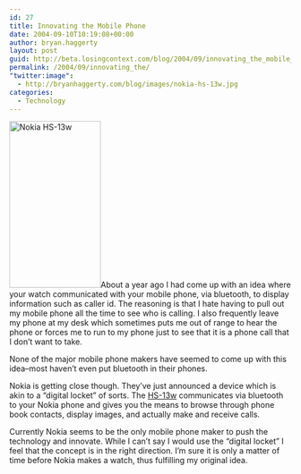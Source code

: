 ```yaml
---
id: 27
title: Innovating the Mobile Phone
date: 2004-09-10T10:19:08+00:00
author: bryan.haggerty
layout: post
guid: http://beta.losingcontext.com/blog/2004/09/innovating_the_mobile_phone.php
permalink: /2004/09/innovating_the/
"twitter:image":
  - http://bryanhaggerty.com/blog/images/nokia-hs-13w.jpg
categories:
  - Technology
---
```

[<img src="/blog/images/nokia-hs-13w.jpg" alt="Nokia HS-13w" class="image-right" border="0" height="298" width="163" />](http://www.nokia.com/nokia/0,,62750,00.html "Read the press release")About a year ago I had come up with an idea where your watch communicated with your mobile phone, via bluetooth, to display information such as caller id. The reasoning is that I hate having to pull out my mobile phone all the time to see who is calling. I also frequently leave my phone at my desk which sometimes puts me out of range to hear the phone or forces me to run to my phone just to see that it is a phone call that I don&#8217;t want to take.

None of the major mobile phone makers have seemed to come up with this idea&#8211;most haven&#8217;t even put bluetooth in their phones.

Nokia is getting close though. They&#8217;ve just announced a device which is akin to a &#8220;digital locket&#8221; of sorts. The [HS-13w](http://www.nokia.com/nokia/0,,62750,00.html "Read the press release") communicates via bluetooth to your Nokia phone and gives you the means to browse through phone book contacts, display images, and actually make and receive calls.

Currently Nokia seems to be the only mobile phone maker to push the technology and innovate. While I can&#8217;t say I would use the &#8220;digital locket&#8221; I feel that the concept is in the right direction. I&#8217;m sure it is only a matter of time before Nokia makes a watch, thus fulfilling my original idea.
